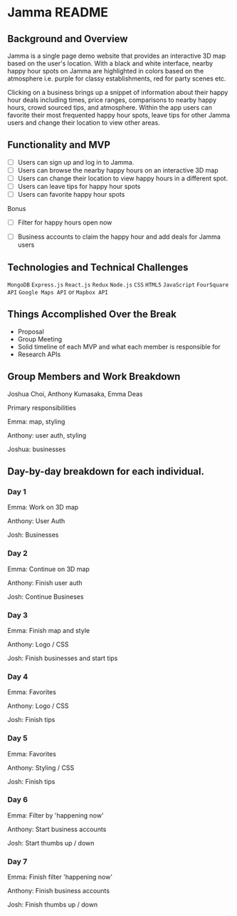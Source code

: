 # Jamma README

## Background and Overview

Jamma is a single page demo website that provides an interactive 3D map based on the user's location. With a black and white interface, nearby happy hour spots on Jamma are highlighted in colors based on the atmosphere i.e. purple for classy establishments, red for party scenes etc. 

Clicking on a business brings up a snippet of information about their happy hour deals including times, price ranges, comparisons to nearby happy hours, crowd sourced tips, and atmosphere. Within the app users can favorite their most frequented happy hour spots, leave tips for other Jamma users and change their location to view other areas. 


## Functionality and MVP

- [ ] Users can sign up and log in to Jamma. 
- [ ] Users can browse the nearby happy hours on an interactive 3D map 
- [ ] Users can change their location to view happy hours in a different spot. 
- [ ] Users can leave tips for happy hour spots 
- [ ] Users can favorite happy hour spots 

Bonus
- [ ] Filter for happy hours open now
- [ ] Business accounts to claim the happy hour and add deals for Jamma users


## Technologies and Technical Challenges

`MongoDB` `Express.js` `React.js` `Redux` `Node.js` `CSS` `HTML5` `JavaScript` `FourSquare API` `Google Maps API` or `Mapbox API`

## Things Accomplished Over the Break

* Proposal
* Group Meeting
* Solid timeline of each MVP and what each member is responsible for 
* Research APIs

## Group Members and Work Breakdown
 
Joshua Choi, Anthony Kumasaka, Emma Deas

Primary responsibilities

Emma: map, styling

Anthony: user auth, styling

Joshua: businesses

## Day-by-day breakdown for each individual.

### Day 1
Emma: Work on 3D map

Anthony: User Auth

Josh: Businesses

### Day 2
Emma: Continue on 3D map

Anthony: Finish user auth

Josh: Continue Busineses 

### Day 3

Emma: Finish map and style

Anthony: Logo / CSS

Josh: Finish businesses and start tips 

### Day 4

Emma: Favorites

Anthony: Logo / CSS 

Josh: Finish tips 

### Day 5

Emma: Favorites

Anthony: Styling / CSS

Josh: Finish tips 

### Day 6

Emma: Filter by 'happening now'

Anthony: Start business accounts

Josh: Start thumbs up / down

### Day 7

Emma: Finish filter 'happening now'

Anthony: Finish business accounts

Josh: Finish thumbs up / down
